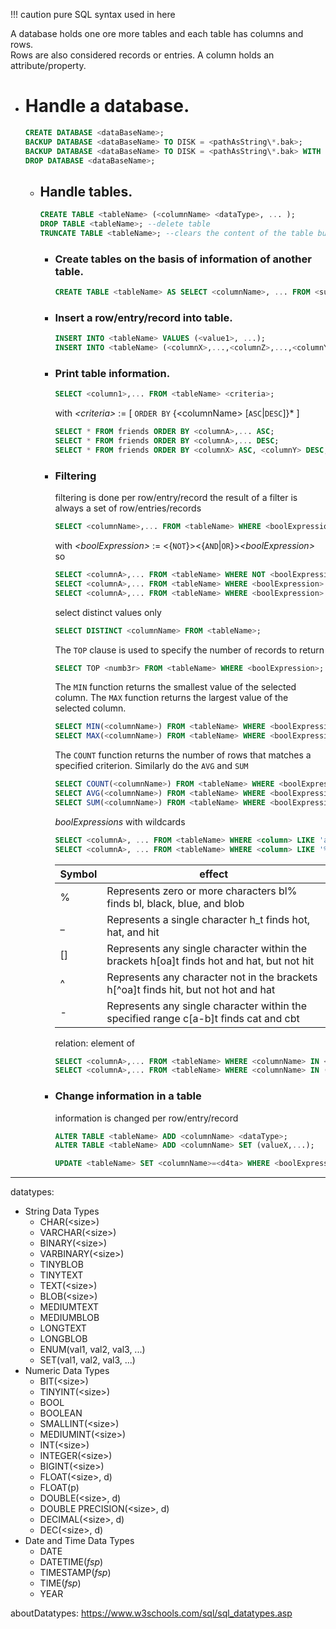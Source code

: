!!! caution pure SQL syntax used in here

A database holds one ore more tables and each table has columns and rows.  
Rows are also considered records or entries.
A column holds an attribute/property.

+ # Handle a database.
	```SQL
	CREATE DATABASE <dataBaseName>;
	BACKUP DATABASE <dataBaseName> TO DISK = <pathAsString\*.bak>;
	BACKUP DATABASE <dataBaseName> TO DISK = <pathAsString\*.bak> WITH DIFFERENTIAL;
	DROP DATABASE <dataBaseName>;
	```

	+ ## Handle tables.
		```SQL
		CREATE TABLE <tableName> (<columnName> <dataType>, ... );
		DROP TABLE <tableName>; --delete table
		TRUNCATE TABLE <tableName>; --clears the content of the table but keeps heading/top row
		```

		+ ### Create tables on the basis of information of another table.
			```SQL
			CREATE TABLE <tableName> AS SELECT <columnName>, ... FROM <superTableName>;
			```

		+ ### Insert a row/entry/record into table.
			```SQL
			INSERT INTO <tableName> VALUES (<value1>, ...); 
			INSERT INTO <tableName> (<columnX>,...,<columnZ>,...,<columnY>) VALUES (<valueX>,...,<valueZ>,...,<valueY>);
			```

		+ ### Print table information.
			```SQL
			SELECT <column1>,... FROM <tableName> <criteria>;
			```
			with _\<criteria\>_ := [ `ORDER BY` {\<columnName\> [`ASC`|`DESC`]}* ]
			```SQL
			SELECT * FROM friends ORDER BY <columnA>,... ASC;
			SELECT * FROM friends ORDER BY <columnA>,... DESC;
			SELECT * FROM friends ORDER BY <columnX> ASC, <columnY> DESC; 
			```
		
		+ ### Filtering
			filtering is done per row/entry/record
			the result of a filter is always a set of row/entries/records
			
			```SQL
			SELECT <columnName>,... FROM <tableName> WHERE <boolExpression>;
			```
			with _\<boolExpression>_ := <{`NOT`}><{`AND`|`OR`}>_\<boolExpression>_  
			so
			```SQL
			SELECT <columnA>,... FROM <tableName> WHERE NOT <boolExpression>;
			SELECT <columnA>,... FROM <tableName> WHERE <boolExpression> AND <boolExpression>;
			SELECT <columnA>,... FROM <tableName> WHERE <boolExpression> OR <boolExpression>;
			```
			
			select distinct values only
			```SQL
			SELECT DISTINCT <columnName> FROM <tableName>;
			```
			
			The `TOP` clause is used to specify the number of records to return
			```SQL
			SELECT TOP <numb3r> FROM <tableName> WHERE <boolExpression>;
			```
			
			The `MIN` function returns the smallest value of the selected column.
			The `MAX` function returns the largest value of the selected column.
			```SQL
			SELECT MIN(<columnName>) FROM <tableName> WHERE <boolExpression>;
			SELECT MAX(<columnName>) FROM <tableName> WHERE <boolExpression>;
			```
			
			The `COUNT` function returns the number of rows that matches a specified criterion. Similarly do the `AVG` and `SUM`
			```SQL
			SELECT COUNT(<columnName>) FROM <tableName> WHERE <boolExpression>;
			SELECT AVG(<columnName>) FROM <tableName> WHERE <boolExpression>;
			SELECT SUM(<columnName>) FROM <tableName> WHERE <boolExpression>;
			```
			_boolExpressions_ with wildcards
			```SQL
			SELECT <columnA>, ... FROM <tableName> WHERE <column> LIKE 'am%';
			SELECT <columnA>, ... FROM <tableName> WHERE <column> LIKE '%ü%';
			```
			|Symbol|effect|
			|-|-|
			|% 	|Represents zero or more characters 	bl% finds bl, black, blue, and blob|
			|_ 	|Represents a single character 	h_t finds hot, hat, and hit|
			|[]	|Represents any single character within the brackets 	h[oa]t finds hot and hat, but not hit|
			|^ 	|Represents any character not in the brackets 	h[^oa]t finds hit, but not hot and hat|
			|- 	|Represents any single character within the specified range 	c[a-b]t finds cat and cbt|
			
			relation: element of
			```SQL
			SELECT <columnA>,... FROM <tableName> WHERE <columnName> IN <s3t>;
			SELECT <columnA>,... FROM <tableName> WHERE <columnName> IN (valueX, valueY, ...);
			```
		
		+ ### Change information in a table
			information is changed per row/entry/record
			```SQL
			ALTER TABLE <tableName> ADD <columnName> <dataType>;
			ALTER TABLE <tableName> ADD <columnName> SET (valueX,...);
			
			UPDATE <tableName> SET <columnName>=<d4ta> WHERE <boolExpression>
			```

---

datatypes:  
+ String Data Types
	+ CHAR(\<size\>)
	+ VARCHAR(\<size\>)
	+ BINARY(\<size\>)
	+ VARBINARY(\<size\>)
	+ TINYBLOB
	+ TINYTEXT
	+ TEXT(\<size\>)
	+ BLOB(\<size\>)
	+ MEDIUMTEXT
	+ MEDIUMBLOB
	+ LONGTEXT
	+ LONGBLOB
	+ ENUM(val1, val2, val3, ...)
	+ SET(val1, val2, val3, ...)
+ Numeric Data Types
	+ BIT(\<size\>)
	+ TINYINT(\<size\>)
	+ BOOL
	+ BOOLEAN
	+ SMALLINT(\<size\>)
	+ MEDIUMINT(\<size\>)
	+ INT(\<size\>)
	+ INTEGER(\<size\>)
	+ BIGINT(\<size\>)
	+ FLOAT(\<size\>, d)
	+ FLOAT(p)
	+ DOUBLE(\<size\>, d)
	+ DOUBLE PRECISION(\<size\>, d)
	+ DECIMAL(\<size\>, d)
	+ DEC(\<size\>, d)
+ Date and Time Data Types
	+ DATE
	+ DATETIME(_fsp_)
	+ TIMESTAMP(_fsp_)
	+ TIME(_fsp_)
	+ YEAR



aboutDatatypes: https://www.w3schools.com/sql/sql_datatypes.asp